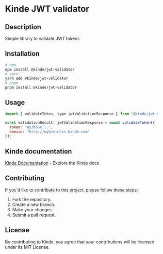 # Kinde JWT validator

## Description

Simple library to validate JWT tokens

## Installation

```bash
# npm
npm install @kinde/jwt-validator
# yarn
yarn add @kinde/jwt-validator
# pnpm
pnpm install @kinde/jwt-validator
```

## Usage

```js
import { validateToken, type jwtValidationResponse } from "@kinde/jwt-validator";

const validationResult: jwtValidationResponse = await validateToken({
  token: "eyJhbGc...",
  domain: "http://mybusiness.kinde.com"
});
```

## Kinde documentation

[Kinde Documentation](https://kinde.com/docs/) - Explore the Kinde docs

## Contributing

If you'd like to contribute to this project, please follow these steps:

1. Fork the repository.
2. Create a new branch.
3. Make your changes.
4. Submit a pull request.

## License

By contributing to Kinde, you agree that your contributions will be licensed under its MIT License.
